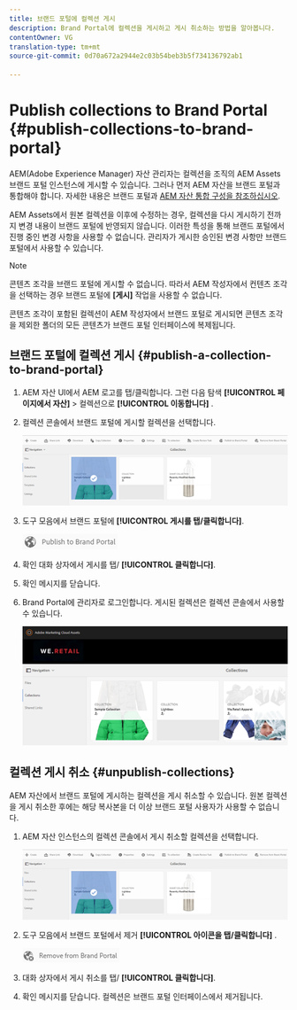 ```yaml
---
title: 브랜드 포털에 컬렉션 게시
description: Brand Portal에 컬렉션을 게시하고 게시 취소하는 방법을 알아봅니다.
contentOwner: VG
translation-type: tm+mt
source-git-commit: 0d70a672a2944e2c03b54beb3b5f734136792ab1

---
```



# Publish collections to Brand Portal {#publish-collections-to-brand-portal}

AEM(Adobe Experience Manager) 자산 관리자는 컬렉션을 조직의 AEM Assets 브랜드 포털 인스턴스에 게시할 수 있습니다. 그러나 먼저 AEM 자산을 브랜드 포털과 통합해야 합니다. 자세한 내용은 브랜드 포털과 [AEM 자산 통합 구성을 참조하십시오](brand-portal-configuring-integration.md).

AEM Assets에서 원본 컬렉션을 이후에 수정하는 경우, 컬렉션을 다시 게시하기 전까지 변경 내용이 브랜드 포털에 반영되지 않습니다. 이러한 특성을 통해 브랜드 포털에서 진행 중인 변경 사항을 사용할 수 없습니다. 관리자가 게시한 승인된 변경 사항만 브랜드 포털에서 사용할 수 있습니다.

>[!NOTE]
>
>콘텐츠 조각을 브랜드 포털에 게시할 수 없습니다. 따라서 AEM 작성자에서 컨텐츠 조각을 선택하는 경우 브랜드 포털에 **[게시]** 작업을 사용할 수 없습니다.
>
>콘텐츠 조각이 포함된 컬렉션이 AEM 작성자에서 브랜드 포털로 게시되면 콘텐츠 조각을 제외한 폴더의 모든 콘텐츠가 브랜드 포털 인터페이스에 복제됩니다.

## 브랜드 포털에 컬렉션 게시 {#publish-a-collection-to-brand-portal}

1. AEM 자산 UI에서 AEM 로고를 탭/클릭합니다. 그런 다음 탐색 **[!UICONTROL 페이지에서 자산]** > 컬렉션으로 **[!UICONTROL 이동합니다]** .
2. 컬렉션 콘솔에서 브랜드 포털에 게시할 컬렉션을 선택합니다.

   ![select_collection](assets/select_collection.png)

3. 도구 모음에서 브랜드 포털에 **[!UICONTROL 게시를 탭/클릭합니다]**.

   ![publish_to_bp_icon](assets/publish_to_bp_icon.png)

4. 확인 대화 상자에서 게시를 탭/ **[!UICONTROL 클릭합니다]**.
5. 확인 메시지를 닫습니다.
6. Brand Portal에 관리자로 로그인합니다. 게시된 컬렉션은 컬렉션 콘솔에서 사용할 수 있습니다.

   ![published_collection](assets/published_collection.png)

## 컬렉션 게시 취소 {#unpublish-collections}

AEM 자산에서 브랜드 포털에 게시하는 컬렉션을 게시 취소할 수 있습니다. 원본 컬렉션을 게시 취소한 후에는 해당 복사본을 더 이상 브랜드 포털 사용자가 사용할 수 없습니다.

1. AEM 자산 인스턴스의 컬렉션 콘솔에서 게시 취소할 컬렉션을 선택합니다.

   ![select_collection-1](assets/select_collection-1.png)

2. 도구 모음에서 브랜드 포털에서 제거 **[!UICONTROL 아이콘을 탭/클릭합니다]** .

   ![remove_from_bp_icon](assets/remove_from_bp_icon.png)

3. 대화 상자에서 게시 취소를 탭/ **[!UICONTROL 클릭합니다]**.
4. 확인 메시지를 닫습니다. 컬렉션은 브랜드 포털 인터페이스에서 제거됩니다.
